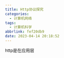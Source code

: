 ```yaml
---
title: Http协议探究
categories:
  - 计算机网络
tags:
  - 计算机科学
abbrlink: fef20db9
date: 2023-04-14 20:18:52
---
```

http是在应用层